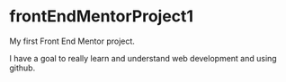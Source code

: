 # frontEndMentorProject1
My first Front End Mentor project.

I have a goal to really learn and understand web development and using github.
